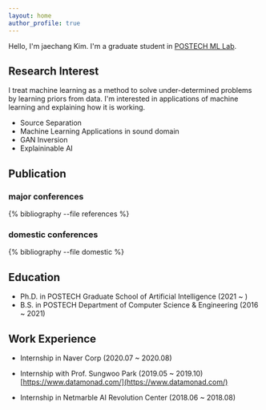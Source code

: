 ```yaml
---
layout: home
author_profile: true
---
```


Hello, I'm jaechang Kim. I'm a graduate student in [POSTECH ML Lab](http://ml.postech.ac.kr/).


## Research Interest

I treat machine learning as a method to solve under-determined problems by learning priors from data.
I'm interested in applications of machine learning and explaining how it is working.

* Source Separation
* Machine Learning Applications in sound domain
* GAN Inversion
* Explaininable AI

## Publication

### major conferences
{% bibliography --file references %}

### domestic conferences
{% bibliography --file domestic %}

## Education

* Ph.D. in POSTECH Graduate School of Artificial Intelligence (2021 ~ )
* B.S. in POSTECH Department of Computer Science & Engineering (2016 ~ 2021)

## Work Experience

* Internship in Naver Corp (2020.07 ~ 2020.08)

* Internship with Prof. Sungwoo Park (2019.05 ~ 2019.10)
    [https://www.datamonad.com/](https://www.datamonad.com/)

* Internship in Netmarble AI Revolution Center (2018.06 ~ 2018.08)

<!-- ## Awards

* 글로벌 핵심인재 양성지원 사업 우수성과 (우수상) (2021, IITP) 

* 2021학년도 인공지능대학원 대학원생 우수논문상 (최우수상) (2021, POSTECH AIGS) 

-->

